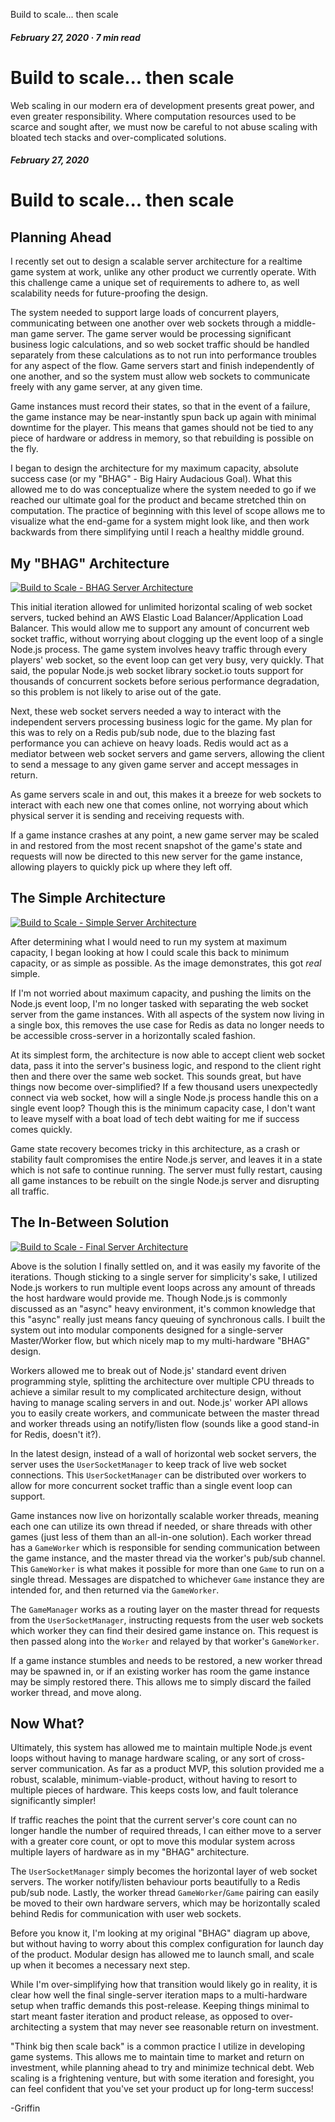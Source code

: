 Build to scale... then scale

</title>

##### February 27, 2020 · 7 min read

# Build to scale... then scale

Web scaling in our modern era of development presents great power, and even greater responsibility. Where computation resources used to be scarce and sought after, we must now be careful to not abuse scaling with bloated tech stacks and over-complicated solutions.

</summary>

##### February 27, 2020

# Build to scale... then scale

## Planning Ahead

I recently set out to design a scalable server architecture for a realtime game system at work, unlike any other product we currently operate. With this challenge came a unique set of requirements to adhere to, as well scalability needs for future-proofing the design.

The system needed to support large loads of concurrent players, communicating between one another over web sockets through a middle-man game server. The game server would be processing significant business logic calculations, and so web socket traffic should be handled separately from these calculations as to not run into performance troubles for any aspect of the flow. Game servers start and finish independently of one another, and so the system must allow web sockets to communicate freely with any game server, at any given time.

Game instances must record their states, so that in the event of a failure, the game instance may be near-instantly spun back up again with minimal downtime for the player. This means that games should not be tied to any piece of hardware or address in memory, so that rebuilding is possible on the fly.

I began to design the architecture for my maximum capacity, absolute success case (or my "BHAG" - Big Hairy Audacious Goal). What this allowed me to do was conceptualize where the system needed to go if we reached our ultimate goal for the product and became stretched thin on computation. The practice of beginning with this level of scope allows me to visualize what the end-game for a system might look like, and then work backwards from there simplifying until I reach a healthy middle ground.

## My "BHAG" Architecture

[![Build to Scale - BHAG Server Architecture](/images/scale/web-archi-initial.jpg "Build to Scale - BHAG Server Architecture")](/images/scale/web-archi-initial.jpg)

This initial iteration allowed for unlimited horizontal scaling of web socket servers, tucked behind an AWS Elastic Load Balancer/Application Load Balancer. This would allow me to support any amount of concurrent web socket traffic, without worrying about clogging up the event loop of a single Node.js process. The game system involves heavy traffic through every players' web socket, so the event loop can get very busy, very quickly. That said, the popular Node.js web socket library socket.io touts support for thousands of concurrent sockets before serious performance degradation, so this problem is not likely to arise out of the gate.

Next, these web socket servers needed a way to interact with the independent servers processing business logic for the game. My plan for this was to rely on a Redis pub/sub node, due to the blazing fast performance you can achieve on heavy loads. Redis would act as a mediator between web socket servers and game servers, allowing the client to send a message to any given game server and accept messages in return.

As game servers scale in and out, this makes it a breeze for web sockets to interact with each new one that comes online, not worrying about which physical server it is sending and receiving requests with.

If a game instance crashes at any point, a new game server may be scaled in and restored from the most recent snapshot of the game's state and requests will now be directed to this new server for the game instance, allowing players to quickly pick up where they left off.

## The Simple Architecture

[![Build to Scale - Simple Server Architecture](/images/scale/web-archi-simple.png "Build to Scale - Simple Server Architecture")](/images/scale/web-archi-simple.png)

After determining what I would need to run my system at maximum capacity, I began looking at how I could scale this back to minimum capacity, or as simple as possible. As the image demonstrates, this got _real_ simple.

If I'm not worried about maximum capacity, and pushing the limits on the Node.js event loop, I'm no longer tasked with separating the web socket server from the game instances. With all aspects of the system now living in a single box, this removes the use case for Redis as data no longer needs to be accessible cross-server in a horizontally scaled fashion.

At its simplest form, the architecture is now able to accept client web socket data, pass it into the server's business logic, and respond to the client right then and there over the same web socket. This sounds great, but have things now become over-simplified? If a few thousand users unexpectedly connect via web socket, how will a single Node.js process handle this on a single event loop? Though this is the minimum capacity case, I don't want to leave myself with a boat load of tech debt waiting for me if success comes quickly.

Game state recovery becomes tricky in this architecture, as a crash or stability fault compromises the entire Node.js server, and leaves it in a state which is not safe to continue running. The server must fully restart, causing all game instances to be rebuilt on the single Node.js server and disrupting all traffic.

## The In-Between Solution

[![Build to Scale - Final Server Architecture](/images/scale/web-archi-hood.jpg "Build to Scale - Final Server Architecture")](/images/scale/web-archi-hood.jpg)

Above is the solution I finally settled on, and it was easily my favorite of the iterations. Though sticking to a single server for simplicity's sake, I utilized Node.js workers to run multiple event loops across any amount of threads the host hardware would provide me. Though Node.js is commonly discussed as an "async" heavy environment, it's common knowledge that this "async" really just means fancy queuing of synchronous calls. I built the system out into modular components designed for a single-server Master/Worker flow, but which nicely map to my multi-hardware "BHAG" design.

Workers allowed me to break out of Node.js' standard event driven programming style, splitting the architecture over multiple CPU threads to achieve a similar result to my complicated architecture design, without having to manage scaling servers in and out. Node.js' worker API allows you to easily create workers, and communicate between the master thread and worker threads using an notify/listen flow (sounds like a good stand-in for Redis, doesn't it?).

In the latest design, instead of a wall of horizontal web socket servers, the server uses the `UserSocketManager` to keep track of live web socket connections. This `UserSocketManager` can be distributed over workers to allow for more concurrent socket traffic than a single event loop can support.

Game instances now live on horizontally scalable worker threads, meaning each one can utilize its own thread if needed, or share threads with other games (just less of them than an all-in-one solution). Each worker thread has a `GameWorker` which is responsible for sending communication between the game instance, and the master thread via the worker's pub/sub channel. This `GameWorker` is what makes it possible for more than one `Game` to run on a single thread. Messages are dispatched to whichever `Game` instance they are intended for, and then returned via the `GameWorker`.

The `GameManager` works as a routing layer on the master thread for requests from the `UserSocketManager`, instructing requests from the user web sockets which worker they can find their desired game instance on. This request is then passed along into the `Worker` and relayed by that worker's `GameWorker`.

If a game instance stumbles and needs to be restored, a new worker thread may be spawned in, or if an existing worker has room the game instance may be simply restored there. This allows me to simply discard the failed worker thread, and move along.

## Now What?

Ultimately, this system has allowed me to maintain multiple Node.js event loops without having to manage hardware scaling, or any sort of cross-server communication. As far as a product MVP, this solution provided me a robust, scalable, minimum-viable-product, without having to resort to multiple pieces of hardware. This keeps costs low, and fault tolerance significantly simpler!

If traffic reaches the point that the current server's core count can no longer handle the number of required threads, I can either move to a server with a greater core count, or opt to move this modular system across multiple layers of hardware as in my "BHAG" architecture.

The `UserSocketManager` simply becomes the horizontal layer of web socket servers. The worker notify/listen behaviour ports beautifully to a Redis pub/sub node. Lastly, the worker thread `GameWorker`/`Game` pairing can easily be moved to their own hardware servers, which may be horizontally scaled behind Redis for communication with user web sockets.

Before you know it, I'm looking at my original "BHAG" diagram up above, but without having to worry about this complex configuration for launch day of the product. Modular design has allowed me to launch small, and scale up when it becomes a necessary next step.

While I'm over-simplifying how that transition would likely go in reality, it is clear how well the final single-server iteration maps to a multi-hardware setup when traffic demands this post-release. Keeping things minimal to start meant faster iteration and product release, as opposed to over-architecting a system that may never see reasonable return on investment.

"Think big then scale back" is a common practice I utilize in developing game systems. This allows me to maintain time to market and return on investment, while planning ahead to try and minimize technical debt. Web scaling is a frightening venture, but with some iteration and foresight, you can feel confident that you've set your product up for long-term success!

-Griffin
